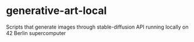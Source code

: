# generative-art-local
Scripts that generate images through stable-diffusion API running locally on 42 Berlin supercomputer
